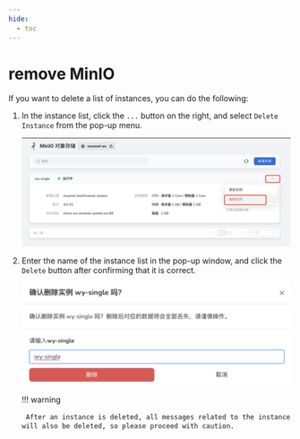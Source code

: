 ```yaml
---
hide:
  - toc
---
```


# remove MinIO

If you want to delete a list of instances, you can do the following:

1. In the instance list, click the `...` button on the right, and select `Delete Instance` from the pop-up menu.

    ![](../images/delete01.png)

2. Enter the name of the instance list in the pop-up window, and click the `Delete` button after confirming that it is correct.

    ![](../images/delete02.png)

    !!! warning

        After an instance is deleted, all messages related to the instance will also be deleted, so please proceed with caution.